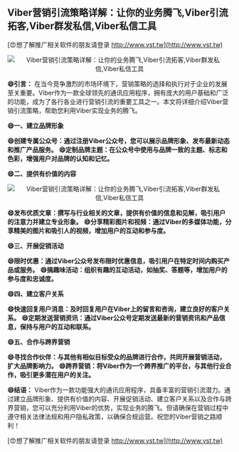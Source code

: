 ## **Viber营销引流策略详解：让你的业务腾飞,Viber引流拓客,Viber群发私信,Viber私信工具**

[😍想了解推广相关软件的朋友请登录 http://www.vst.tw](http://www.vst.tw)

 <center><img src="https://vst.tw/MP4/tuiguang/png/5.png" alt="Viber营销引流策略详解：让你的业务腾飞,Viber引流拓客,Viber群发私信,Viber私信工具"></center>

**😄引言：**
在当今竞争激烈的市场环境下，营销策略的选择和执行对于企业的发展至关重要。Viber作为一款全球领先的通讯应用程序，拥有庞大的用户基础和广泛的功能，成为了各行各业进行营销引流的重要工具之一。本文将详细介绍Viber营销引流策略，帮助您利用Viber实现业务的腾飞。

**😄一、建立品牌形象**

**😄创建专属公众号：通过注册Viber公众号，您可以展示品牌形象、发布最新动态和推广产品服务。**
**😄定制品牌主题：在公众号中使用与品牌一致的主题、标志和色彩，增强用户对品牌的认知和记忆。**

**😄二、提供有价值的内容**

 <center><img src="https://vst.tw/MP4/tuiguang/png/5.png" alt="Viber营销引流策略详解：让你的业务腾飞,Viber引流拓客,Viber群发私信,Viber私信工具"></center>

**😄发布优质文章：撰写与行业相关的文章，提供有价值的信息和见解，吸引用户的注意力并建立专业形象。**
**😄分享精彩图片和视频：通过Viber的多媒体功能，分享精美的图片和吸引人的视频，增加用户的互动和参与度。**

**😄三、开展促销活动**

**😄限时优惠：通过Viber公众号发布限时优惠信息，吸引用户在特定时间内购买产品或服务。**
**😄搞趣味活动：组织有趣的互动活动，如抽奖、答题等，增加用户的参与度和忠诚度。**

**😄四、建立客户关系**

**😄快速回复用户消息：及时回复用户在Viber上的留言和咨询，建立良好的客户关系。**
**😄定期发送营销资讯：通过Viber公众号定期发送最新的营销资讯和产品信息，保持与用户的互动和联系。**

**😄五、合作与跨界营销**

**😄寻找合作伙伴：与其他有相似目标受众的品牌进行合作，共同开展营销活动，扩大品牌影响力。**
**😄跨界营销：将Viber作为一个跨界推广的平台，与其他行业合作，吸引更多潜在用户的关注。**

**😄结语：**
Viber作为一款功能强大的通讯应用程序，具备丰富的营销引流潜力。通过建立品牌形象、提供有价值的内容、开展促销活动、建立客户关系以及合作与跨界营销，您可以充分利用Viber的优势，实现业务的腾飞。但请确保在营销过程中遵守相关法律法规和用户隐私政策，以确保合规运营。祝您的Viber营销之路顺利！

[😍想了解推广相关软件的朋友请登录 http://www.vst.tw](http://www.vst.tw)



